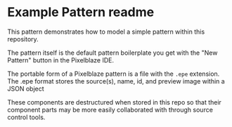 # Example Pattern readme

This pattern demonstrates how to model a simple pattern within this repository.

The pattern itself is the default pattern boilerplate you get with the "New Pattern" button in the Pixelblaze IDE.

The portable form of a Pixelblaze pattern is a file with the `.epe` extension. The .epe format stores the source(s), name, id, and preview image within a JSON object

These components are destructured when stored in this repo so that their component parts may be more easily collaborated with through source control tools.


